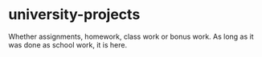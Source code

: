 # university-projects
Whether assignments, homework, class work or bonus work. As long as it was done as school work, it is here.
